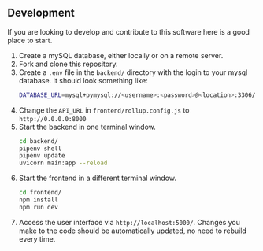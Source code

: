 ## Development 
If you are looking to develop and contribute to this software here is a good place to start. 
1. Create a mySQL database, either locally or on a remote server. 
2. Fork and clone this repository. 
3. Create a `.env` file in the `backend/` directory with the login to your mysql database. It should look something like:
    ```bash
    DATABASE_URL=mysql+pymysql://<username>:<password>@<location>:3306/<db_name>
    ```
4. Change the `API_URL` in `frontend/rollup.config.js` to `http://0.0.0.0:8000`
5. Start the backend in one terminal window.
    ```bash
    cd backend/
    pipenv shell
    pipenv update
    uvicorn main:app --reload
    ```
6. Start the frontend in a different terminal window.
    ```bash
    cd frontend/
    npm install
    npm run dev
    ```
7. Access the user interface via `http://localhost:5000/`. Changes you make to the code should be automatically updated, no need to rebuild every time.
